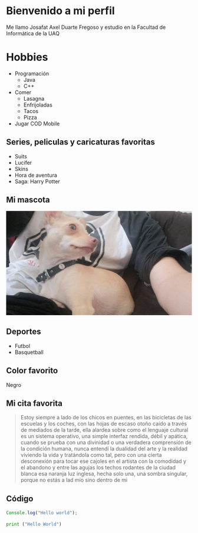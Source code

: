 # Bienvenido a mi perfil 

Me llamo Josafat Axel Duarte Fregoso y estudio en la Facultad de Informática de la UAQ

# Hobbies
- Programación 
    - Java
    - C++
- Comer 
    - Lasagna
    - Enfrijoladas
    - Tacos
    - Pizza 
- Jugar COD Mobile

## Series, peliculas y caricaturas favoritas
- Suits
- Lucifer
- Skins
- Hora de aventura
- Saga: Harry Potter

## Mi mascota
![Picture](https://github.com/JD1975/repositorio/blob/1fb28ea49689a618a2c25b69a8a7f4c8ed290ed4/MASCOTA.jpeg)

## Deportes
- Futbol
- Basquetball

## Color favorito
Negro

## Mi cita favorita
> Estoy siempre a lado de los chicos en puentes, en las bicicletas de las escuelas y los coches, con las hojas de escaso otoño caído a través de mediados de la tarde, ella alardea sobre como el lenguaje cultural es un sistema operativo, una simple interfaz rendida, débil y apática, cuando se prueba con una divinidad o una verdadera comprensión de la condición humana, nunca entendí la dualidad del arte y la realidad viviendo la vida y tratándola como tal, pero con una cierta desconexión para tocar ese cajoles en el artista con la comodidad y el abandono y entre las agujas los techos rodantes de la ciudad blanca esa naranja luz inglesa, hecha solo una, una sombra singular, porque no estás a lad mío sino dentro de mi
## Código

````javascript
Console.log("Hello world");
````

````python
print ("Hello World")
````


